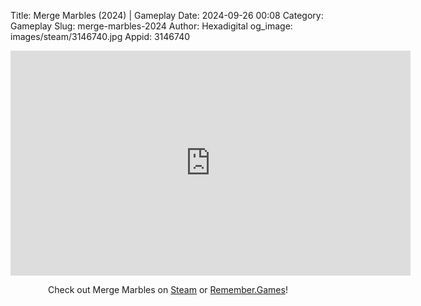 Title: Merge Marbles (2024) | Gameplay
Date: 2024-09-26 00:08
Category: Gameplay
Slug: merge-marbles-2024
Author: Hexadigital
og_image: images/steam/3146740.jpg
Appid: 3146740

<center><iframe src="https://www.youtube.com/embed/_YI9KEo4V74?feature=oembed" allow="accelerometer; autoplay; encrypted-media; gyroscope; picture-in-picture" width="640" height="360" frameborder="0"></iframe>

Check out Merge Marbles on [Steam](https://store.steampowered.com/app/3146740/?curator_clanid=34633900) or [Remember.Games](https://remember.games/game/9187/merge-marbles/)!</center>